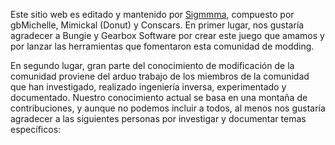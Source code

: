 Este sitio web es editado y mantenido por [Sigmmma][], compuesto por gbMichelle, Mimickal (Donut) y Conscars. En primer lugar, nos gustaría agradecer a Bungie y Gearbox Software por crear este juego que amamos y por lanzar las herramientas que fomentaron esta comunidad de modding.

En segundo lugar, gran parte del conocimiento de modificación de la comunidad proviene del arduo trabajo de los miembros de la comunidad que han investigado, realizado ingeniería inversa, experimentado y documentado. Nuestro conocimiento actual se basa en una montaña de contribuciones, y aunque no podemos incluir a todos, al menos nos gustaría agradecer a las siguientes personas por investigar y documentar temas específicos:

[sigmmma]: https://github.com/Sigmmma
